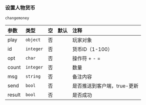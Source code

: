 ### 设置人物货币
`changemoney`

| 参数   | 类型      | 空   | 默认 | 注释                        |
| :----- | :-------- | :--- | :--- | :-------------------------- |
| play   | `object`  | 否   |      | 玩家对象                    |
| id     | `integer` | 否   |      | 货币ID（1-100）             |
| opt    | `char`    | 否   |      | 操作符 + - =                |
| count  | `integer` | 否   |      | 数量                        |
| msg    | `string`  | 否   |      | 备注内容                    |
| send   | `bool`    | 否   |      | 是否推送到客户端，true-更新 |
| result | `bool`    | 否   |      | 是否成功                    |


